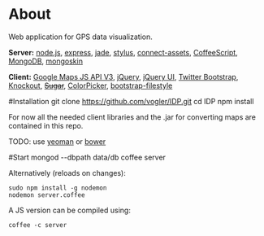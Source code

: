 # About
Web application for GPS data visualization.

__Server:__
[node.js](http://nodejs.org/),
[express](http://expressjs.com/),
[jade](http://jade-lang.com/),
[stylus](http://learnboost.github.com/stylus/),
[connect-assets](https://github.com/TrevorBurnham/connect-assets),
[CoffeeScript](http://coffeescript.org/),
[MongoDB](http://www.mongodb.org/),
[mongoskin](https://github.com/kissjs/node-mongoskin)

__Client:__
[Google Maps JS API V3](https://developers.google.com/maps/documentation/javascript/?hl=de),
[jQuery](http://jquery.com/),
[jQuery UI](http://jqueryui.com/),
[Twitter Bootstrap](http://twitter.github.com/bootstrap/),
[Knockout](http://knockoutjs.com),
~~[Sugar](http://sugarjs.com/)~~,
[ColorPicker](http://www.abeautifulsite.net/blog/2011/02/jquery-minicolors-a-color-selector-for-input-controls/),
[bootstrap-filestyle](http://markusslima.github.com/bootstrap-filestyle/)


#Installation
    git clone https://github.com/vogler/IDP.git
    cd IDP
    npm install

For now all the needed client libraries and the .jar for converting maps are contained in this repo.

TODO: use [yeoman](http://yeoman.io/) or [bower](http://twitter.github.com/bower/)


#Start
    mongod --dbpath data/db
    coffee server

Alternatively (reloads on changes):

    sudo npm install -g nodemon
    nodemon server.coffee

A JS version can be compiled using:

    coffee -c server